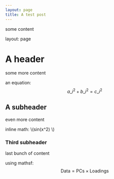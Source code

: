 ```yaml
---
layout: page
title: A test post
---
```


some content


layout: page

# A header

some more content


an equation: $$a\_i^2 + b\_i^2 = c\_i^2$$

## A subheader

even more content


inline math: \\(sin(x^2) \\)

### Third subheader

last bunch of content


using mathsf: $$ \mathsf{Data = PCs} \times \mathsf{Loadings} $$